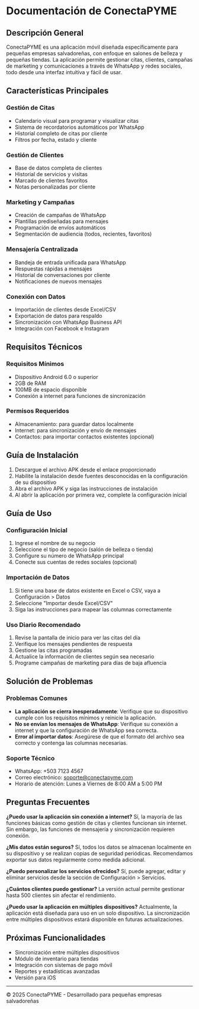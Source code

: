 # Documentación de ConectaPYME

## Descripción General

ConectaPYME es una aplicación móvil diseñada específicamente para pequeñas empresas salvadoreñas, con enfoque en salones de belleza y pequeñas tiendas. La aplicación permite gestionar citas, clientes, campañas de marketing y comunicaciones a través de WhatsApp y redes sociales, todo desde una interfaz intuitiva y fácil de usar.

## Características Principales

### Gestión de Citas
- Calendario visual para programar y visualizar citas
- Sistema de recordatorios automáticos por WhatsApp
- Historial completo de citas por cliente
- Filtros por fecha, estado y cliente

### Gestión de Clientes
- Base de datos completa de clientes
- Historial de servicios y visitas
- Marcado de clientes favoritos
- Notas personalizadas por cliente

### Marketing y Campañas
- Creación de campañas de WhatsApp
- Plantillas prediseñadas para mensajes
- Programación de envíos automáticos
- Segmentación de audiencia (todos, recientes, favoritos)

### Mensajería Centralizada
- Bandeja de entrada unificada para WhatsApp
- Respuestas rápidas a mensajes
- Historial de conversaciones por cliente
- Notificaciones de nuevos mensajes

### Conexión con Datos
- Importación de clientes desde Excel/CSV
- Exportación de datos para respaldo
- Sincronización con WhatsApp Business API
- Integración con Facebook e Instagram

## Requisitos Técnicos

### Requisitos Mínimos
- Dispositivo Android 6.0 o superior
- 2GB de RAM
- 100MB de espacio disponible
- Conexión a internet para funciones de sincronización

### Permisos Requeridos
- Almacenamiento: para guardar datos localmente
- Internet: para sincronización y envío de mensajes
- Contactos: para importar contactos existentes (opcional)

## Guía de Instalación

1. Descargue el archivo APK desde el enlace proporcionado
2. Habilite la instalación desde fuentes desconocidas en la configuración de su dispositivo
3. Abra el archivo APK y siga las instrucciones de instalación
4. Al abrir la aplicación por primera vez, complete la configuración inicial

## Guía de Uso

### Configuración Inicial
1. Ingrese el nombre de su negocio
2. Seleccione el tipo de negocio (salón de belleza o tienda)
3. Configure su número de WhatsApp principal
4. Conecte sus cuentas de redes sociales (opcional)

### Importación de Datos
1. Si tiene una base de datos existente en Excel o CSV, vaya a Configuración > Datos
2. Seleccione "Importar desde Excel/CSV"
3. Siga las instrucciones para mapear las columnas correctamente

### Uso Diario Recomendado
1. Revise la pantalla de inicio para ver las citas del día
2. Verifique los mensajes pendientes de respuesta
3. Gestione las citas programadas
4. Actualice la información de clientes según sea necesario
5. Programe campañas de marketing para días de baja afluencia

## Solución de Problemas

### Problemas Comunes
- **La aplicación se cierra inesperadamente**: Verifique que su dispositivo cumple con los requisitos mínimos y reinicie la aplicación.
- **No se envían los mensajes de WhatsApp**: Verifique su conexión a internet y que la configuración de WhatsApp sea correcta.
- **Error al importar datos**: Asegúrese de que el formato del archivo sea correcto y contenga las columnas necesarias.

### Soporte Técnico
- WhatsApp: +503 7123 4567
- Correo electrónico: soporte@conectapyme.com
- Horario de atención: Lunes a Viernes de 8:00 AM a 5:00 PM

## Preguntas Frecuentes

**¿Puedo usar la aplicación sin conexión a internet?**
Sí, la mayoría de las funciones básicas como gestión de citas y clientes funcionan sin internet. Sin embargo, las funciones de mensajería y sincronización requieren conexión.

**¿Mis datos están seguros?**
Sí, todos los datos se almacenan localmente en su dispositivo y se realizan copias de seguridad periódicas. Recomendamos exportar sus datos regularmente como medida adicional.

**¿Puedo personalizar los servicios ofrecidos?**
Sí, puede agregar, editar y eliminar servicios desde la sección de Configuración > Servicios.

**¿Cuántos clientes puedo gestionar?**
La versión actual permite gestionar hasta 500 clientes sin afectar el rendimiento.

**¿Puedo usar la aplicación en múltiples dispositivos?**
Actualmente, la aplicación está diseñada para uso en un solo dispositivo. La sincronización entre múltiples dispositivos estará disponible en futuras actualizaciones.

## Próximas Funcionalidades

- Sincronización entre múltiples dispositivos
- Módulo de inventario para tiendas
- Integración con sistemas de pago móvil
- Reportes y estadísticas avanzadas
- Versión para iOS

---

© 2025 ConectaPYME - Desarrollado para pequeñas empresas salvadoreñas

